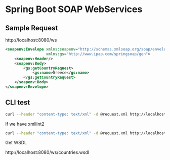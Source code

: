 # Spring Boot SOAP WebServices

## Sample Request

http://localhost:8080/ws

```xml
<soapenv:Envelope xmlns:soapenv="http://schemas.xmlsoap.org/soap/envelope/"
                  xmlns:gs="http://www.ipap.com/springsoap/gen">
    <soapenv:Header/>
    <soapenv:Body>
        <gs:getCountryRequest>
            <gs:name>Greece</gs:name>
        </gs:getCountryRequest>
    </soapenv:Body>
</soapenv:Envelope>
```

## CLI test

```bash
curl --header "content-type: text/xml" -d @request.xml http://localhost:8080/ws
```

If we have xmllint2
```bash
curl --header "content-type: text/xml" -d @request.xml http://localhost:8080/ws | xmllint --format -
```

Get WSDL

http://localhost:8080/ws/countries.wsdl

